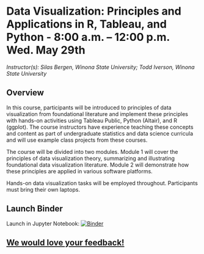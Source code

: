 # Data Visualization: Principles and Applications in R, Tableau, and Python -  8:00 a.m. – 12:00 p.m. Wed. May 29th
*Instructor(s): Silas Bergen, Winona State University; Todd Iverson, Winona State University*
 
 ## Overview

In this course, participants will be introduced to principles of data visualization from foundational literature and implement these principles with hands-on activities using Tableau Public, Python (Altair), and R (ggplot). The course instructors have experience teaching these concepts and content as part of undergraduate statistics and data science curricula and will use example class projects from these courses.

The course will be divided into two modules. Module 1 will cover the principles of data visualization theory, summarizing and illustrating foundational data visualization literature. Module 2 will demonstrate how these principles are applied in various software platforms.

Hands-on data visualization tasks will be employed throughout. Participants must bring their own laptops. 

 ## Launch Binder

Launch in Jupyter Notebook: [![Binder](http://mybinder.org/badge.svg)](http://mybinder.org/v2/gh/WSU-DataScience/SDSS19-dataviz-workshop/master)

## [We would love your feedback!](https://winona.az1.qualtrics.com/jfe/form/SV_82goXjvLUss3xQ1)
